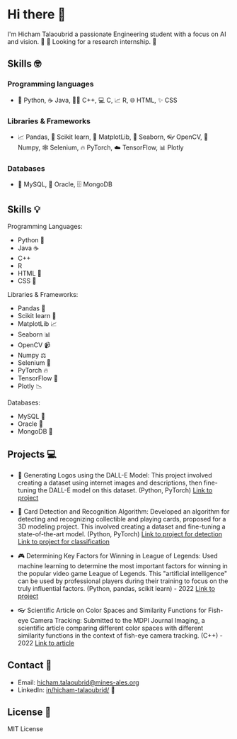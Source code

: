 # Hi there 👋

I'm Hicham Talaoubrid a passionate Engineering student with a focus on AI and vision. :robot: 👀
Looking for a research internship. :briefcase:

## Skills :nerd_face:
### Programming languages
- :snake: Python, :coffee: Java, :guardsman: C++, :computer: C, :chart_with_upwards_trend: R, :globe_with_meridians: HTML, :sparkles: CSS

### Libraries & Frameworks
- :chart_with_upwards_trend: Pandas, :microscope: Scikit learn, :art: MatplotLib, :ocean: Seaborn, :eyeglasses: OpenCV, :rocket: Numpy, :spider_web: Selenium, :fire: PyTorch, :cloud: TensorFlow, :bar_chart: Plotly

### Databases
- :floppy_disk: MySQL, :file_folder: Oracle, :file_cabinet: MongoDB


## Skills :bulb:

Programming Languages:
- Python :snake:
- Java :coffee:
- C++
- R
- HTML :page_facing_up:
- CSS :page_with_curl:

Libraries & Frameworks:
- Pandas :panda_face:
- Scikit learn :book:
- MatplotLib :chart_with_upwards_trend:
- Seaborn :bar_chart:
- OpenCV :video_camera:
- Numpy :balance_scale:
- Selenium :traffic_light:
- PyTorch :fire:
- TensorFlow :dizzy:
- Plotly :chart_with_downwards_trend:

Databases:
- MySQL :floppy_disk:
- Oracle :symbols:
- MongoDB :floppy_disk:


## Projects :computer:

- :art: Generating Logos using the DALL-E Model: This project involved creating a dataset using internet images and descriptions, then fine-tuning the DALL-E model on this dataset. (Python, PyTorch)
[Link to project](https://github.com/your-username/dalle-logo-generation)

- :card_index: Card Detection and Recognition Algorithm: Developed an algorithm for detecting and recognizing collectible and playing cards, proposed for a 3D modeling project. This involved creating a dataset and fine-tuning a state-of-the-art model. (Python, PyTorch)
[Link to project for detection](https://github.com/HichTala/mmdetection_yugioh)
[Link to project for classification](https://github.com/HichTala/yugioh-card-classification)

- :video_game: Determining Key Factors for Winning in League of Legends: Used machine learning to determine the most important factors for winning in the popular video game League of Legends. This "artificial intelligence" can be used by professional players during their training to focus on the truly influential factors. (Python, pandas, scikit learn) - 2022
[Link to project](https://github.com/HichTala/LeagueOfLegends_ML_Project)

- :eyeglasses: Scientific Article on Color Spaces and Similarity Functions for Fish-eye Camera Tracking: Submitted to the MDPI Journal Imaging, a scientific article comparing different color spaces with different similarity functions in the context of fish-eye camera tracking. (C++) - 2022
[Link to article](https://hal.mines-ales.fr/hal-03653718/document)


## Contact :email:

- Email: hicham.talaoubrid@mines-ales.org
- LinkedIn: [in/hicham-talaoubrid/](https://www.linkedin.com/in/hicham-talaoubrid/) :necktie:

## License :scroll:

MIT License

